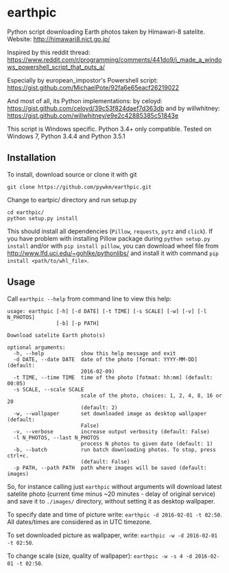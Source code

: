 earthpic
========

Python script downloading Earth photos taken by Himawari-8 satelite.
Website: http://himawari8.nict.go.jp/

Inspired by this reddit thread:
https://www.reddit.com/r/programming/comments/441do9/i_made_a_windows_powershell_script_that_puts_a/

Especially by european_impostor's Powershell script:
https://gist.github.com/MichaelPote/92fa6e65eacf26219022

And most of all, its Python implementations:
by celoyd: https://gist.github.com/celoyd/39c53f824daef7d363db
and by willwhitney: https://gist.github.com/willwhitney/e9e2c42885385c51843e

This script is Windows specific. Python 3.4+ only compatible.
Tested on Windows 7, Python 3.4.4 and Python 3.5.1


Installation
------------
To install, download source or clone it with git

    git clone https://github.com/pywkm/earthpic.git


Change to eartpic/ directory and run setup.py

    cd earthpic/
    python setup.py install


This should install all dependencies (`Pillow`, `requests`, `pytz` and `click`).
If you have problem with installing Pillow package during `python setup.py install`
and/or with `pip install pillow`, you can download wheel file from
http://www.lfd.uci.edu/~gohlke/pythonlibs/ and install it with command
`pip install <path/to/whl_file>`.


Usage
-----
Call `earthpic --help` from command line to view this help:

    usage: earthpic [-h] [-d DATE] [-t TIME] [-s SCALE] [-w] [-v] [-l N_PHOTOS]
                    [-b] [-p PATH]

    Download satelite Earth photo(s)

    optional arguments:
      -h, --help            show this help message and exit
      -d DATE, --date DATE  date of the photo [format: YYYY-MM-DD] (default:
                            2016-02-09)
      -t TIME, --time TIME  time of the photo [fotmat: hh:mm] (default: 00:05)
      -s SCALE, --scale SCALE
                            scale of the photo, choices: 1, 2, 4, 8, 16 or 20
                            (default: 2)
      -w, --wallpaper       set downloaded image as desktop wallpaper (default:
                            False)
      -v, --verbose         increase output verbosity (default: False)
      -l N_PHOTOS, --last N_PHOTOS
                            process N photos to given date (default: 1)
      -b, --batch           run batch downloading photos. To stop, press ctrl+c.
                            (default: False)
      -p PATH, --path PATH  path where images will be saved (default: images)


So, for instance calling just `earthpic` without arguments will download latest
satelite photo (current time minus ~20 minutes - delay of original service) and
save it to `./images/` directory, without setting it as desktop wallpaper.

To specify date and time of picture write: `earthpic -d 2016-02-01 -t 02:50`.
All dates/times are considered as in UTC timezone.

To set downloaded picture as wallpaper, write: `earthpic -w -d 2016-02-01 -t 02:50`.

To change scale (size, quality of wallpaper): `earthpic -w -s 4 -d 2016-02-01 -t 02:50`.
